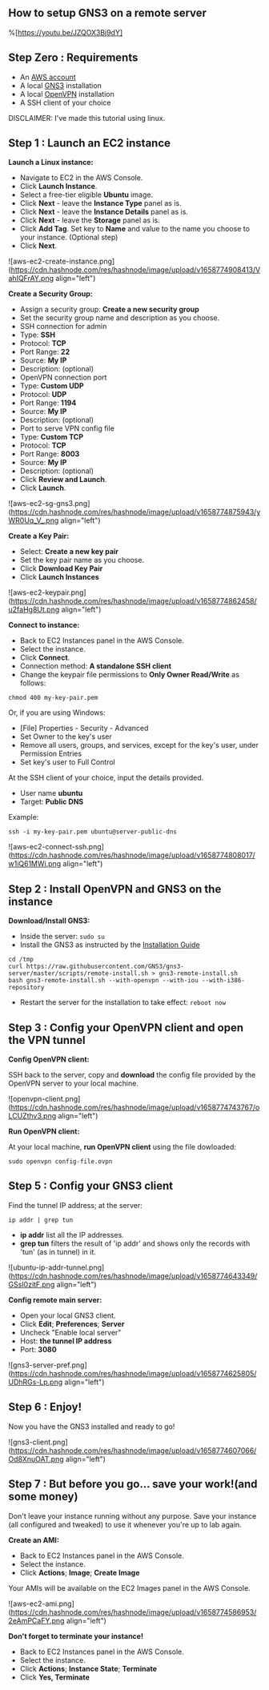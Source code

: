 ## How to setup GNS3 on a remote server

%[https://youtu.be/JZQOX3Bj9dY]

Step Zero : Requirements
------------------------

*   An [AWS account](https://aws.amazon.com/getting-started/)
*   A local [GNS3](https://docs.gns3.com/docs/) installation
*   A local [OpenVPN](https://openvpn.net/) installation
*   A SSH client of your choice

DISCLAIMER: I've made this tutorial using linux.

Step 1 : Launch an EC2 instance
-------------------------------

**Launch a Linux instance:**
- Navigate to EC2 in the AWS Console.
- Click **Launch Instance**.
- Select a free-tier eligible **Ubuntu** image.
- Click **Next** - leave the **Instance Type** panel as is.
- Click **Next** - leave the **Instance Details** panel as is.
- Click **Next** - leave the **Storage** panel as is.
- Click **Add Tag**. Set key to **Name** and value to the name you choose to your instance. (Optional step)
- Click **Next**.

![aws-ec2-create-instance.png](https://cdn.hashnode.com/res/hashnode/image/upload/v1658774908413/VahIQFrAY.png align="left")

**Create a Security Group:**
- Assign a security group: **Create a new security group**
- Set the security group name and description as you choose.
- SSH connection for admin
- Type: **SSH**
- Protocol: **TCP**
- Port Range: **22**
- Source: **My IP**
- Description: (optional)
- OpenVPN connection port
- Type: **Custom UDP**
- Protocol: **UDP**
- Port Range: **1194**
- Source: **My IP**
- Description: (optional)
- Port to serve VPN config file
- Type: **Custom TCP**
- Protocol: **TCP**
- Port Range: **8003**
- Source: **My IP**
- Description: (optional)
- Click **Review and Launch**.
- Click **Launch**.

![aws-ec2-sg-gns3.png](https://cdn.hashnode.com/res/hashnode/image/upload/v1658774875943/yWR0Uq_V_.png align="left")

**Create a Key Pair:**
- Select: **Create a new key pair**
- Set the key pair name as you choose.
- Click **Download Key Pair**
- Click **Launch Instances**

![aws-ec2-keypair.png](https://cdn.hashnode.com/res/hashnode/image/upload/v1658774862458/u2faHg8Ut.png align="left")

**Connect to instance:**
- Back to EC2 Instances panel in the AWS Console.
- Select the instance.
- Click **Connect**.
- Connection method: **A standalone SSH client**
- Change the keypair file permissions to **Only Owner Read/Write** as follows: 

`chmod 400 my-key-pair.pem`

Or, if you are using Windows:
- \[File\] Properties - Security - Advanced
-  Set Owner to the key's user
-  Remove all users, groups, and services, except for the key's user, under Permission Entries
-  Set key's user to Full Control

At the SSH client of your choice, input the details provided.
- User name **ubuntu**
- Target: **Public DNS**

Example:

```
ssh -i my-key-pair.pem ubuntu@server-public-dns
```

![aws-ec2-connect-ssh.png](https://cdn.hashnode.com/res/hashnode/image/upload/v1658774808017/w1iQ61MWi.png align="left")

Step 2 : Install OpenVPN and GNS3 on the instance
-------------------------------------------------

**Download/Install GNS3:**
- Inside the server: `sudo su`
- Install the GNS3 as instructed by the [Installation Guide](https://docs.gns3.com/docs/getting-started/installation/remote-server/)

```
cd /tmp
curl https://raw.githubusercontent.com/GNS3/gns3-server/master/scripts/remote-install.sh > gns3-remote-install.sh
bash gns3-remote-install.sh --with-openvpn --with-iou --with-i386-repository
```

- Restart the server for the installation to take effect: `reboot now`

Step 3 : Config your OpenVPN client and open the VPN tunnel
-----------------------------------------------------------

**Config OpenVPN client:**

SSH back to the server, copy and **download** the config file provided by the OpenVPN server to your local machine.

![openvpn-client.png](https://cdn.hashnode.com/res/hashnode/image/upload/v1658774743767/oLCUZthv3.png align="left")

**Run OpenVPN client:**

At your local machine, **run OpenVPN client** using the file dowloaded:

```
sudo openvpn config-file.ovpn
```

Step 5 : Config your GNS3 client
--------------------------------

Find the tunnel IP address; at the server: 

```
ip addr | grep tun
```

- **ip addr** list all the IP addresses.
- **grep tun** filters the result of 'ip addr' and shows only the records with 'tun' (as in tunnel) in it.

![ubuntu-ip-addr-tunnel.png](https://cdn.hashnode.com/res/hashnode/image/upload/v1658774643349/GSsI0zitF.png align="left")

**Config remote main server:**
- Open your local GNS3 client.
- Click **Edit**; **Preferences**; **Server**
- Uncheck "Enable local server"
- Host: **the tunnel IP address**
- Port: **3080**

![gns3-server-pref.png](https://cdn.hashnode.com/res/hashnode/image/upload/v1658774625805/UDhRGs-Lp.png align="left")

Step 6 : Enjoy!
---------------

Now you have the GNS3 installed and ready to go!

![gns3-client.png](https://cdn.hashnode.com/res/hashnode/image/upload/v1658774607066/Od8XnuOAT.png align="left")

Step 7 : But before you go... save your work!(and some money)
-------------------------------------------------------------

Don't leave your instance running without any purpose. Save your instance (all configured and tweaked) to use it whenever you're up to lab again.

**Create an AMI:**
- Back to EC2 Instances panel in the AWS Console.
- Select the instance.
- Click **Actions**; **Image**; **Create Image**

Your AMIs will be available on the EC2 Images panel in the AWS Console.

![aws-ec2-ami.png](https://cdn.hashnode.com/res/hashnode/image/upload/v1658774586953/2eAmPCaFY.png align="left")

**Don't forget to terminate your instance!**
- Back to EC2 Instances panel in the AWS Console.
- Select the instance.
- Click **Actions**; **Instance State**; **Terminate**
- Click **Yes, Terminate**
